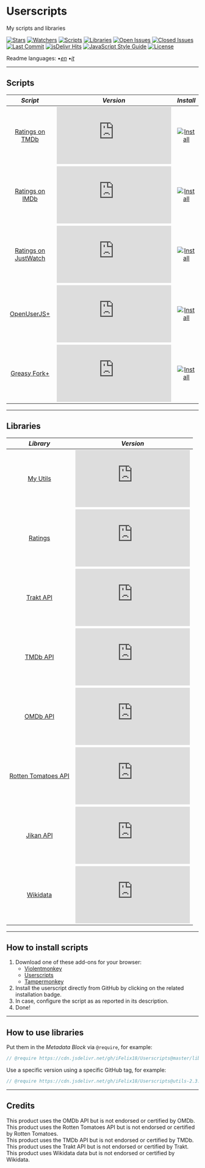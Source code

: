 # Userscripts

My scripts and libraries

[![Stars][stars-badge]][stars-link]
[![Watchers][watchers-badge]][watchers-link]
[![Scripts][scripts-badge]][scripts-link]
[![Libraries][libraries-badge]][libraries-link]
[![Open Issues][open-issues-badge]][open-issues-link]
[![Closed Issues][closed-issues-badge]][closed-issues-link]
[![Last Commit][last-commit-badge]][last-commit-link]
[![jsDelivr Hits][jsdelivr-hits-badge]][jsdelivr-hits-link]
[![JavaScript Style Guide][style-guide-badge]][style-guide-link]
[![License][license-badge]][license-link]

Readme languages:
•[_en_][readme-en]
•[_it_][readme-it]

---

## Scripts

|                     _Script_                      |                      _Version_                      |                         _Install_                          |
| :-----------------------------------------------: | :-------------------------------------------------: | :--------------------------------------------------------: |
|      [Ratings on TMDb][ratings-on-tmdb-link]      |   [![Version][ratings-on-tmdb-version]][scripts]    |   [![Install][install-badge]][ratings-on-tmdb-download]    |
|      [Ratings on IMDb][ratings-on-imdb-link]      |   [![Version][ratings-on-imdb-version]][scripts]    |   [![Install][install-badge]][ratings-on-imdb-download]    |
| [Ratings on JustWatch][ratings-on-justwatch-link] | [![Version][ratings-on-justwatch-version]][scripts] | [![Install][install-badge]][ratings-on-justwatch-download] |
|        [OpenUserJS+][openuserjs-plus-link]        |   [![Version][openuserjs-plus-version]][scripts]    |   [![Install][install-badge]][openuserjs-plus-download]    |
|       [Greasy Fork+][greasyfork-plus-link]        |   [![Version][greasyfork-plus-version]][scripts]    |   [![Install][install-badge]][greasyfork-plus-download]    |

---

## Libraries

|                 _Library_                  |                    _Version_                    |
| :----------------------------------------: | :---------------------------------------------: |
|           [My Utils][utils-link]           |     [![Version][utils-version]][libraries]      |
|          [Ratings][ratings-link]           |    [![Version][ratings-version]][libraries]     |
|          [Trakt API][trakt-link]           |     [![Version][trakt-version]][libraries]      |
|           [TMDb API][tmdb-link]            |      [![Version][tmdb-version]][libraries]      |
|           [OMDb API][omdb-link]            |      [![Version][omdb-version]][libraries]      |
| [Rotten Tomatoes API][rottentomatoes-link] | [![Version][rottentomatoes-version]][libraries] |
|          [Jikan API][jikan-link]           |     [![Version][jikan-version]][libraries]      |
|         [Wikidata][wikidata-link]          |    [![Version][wikidata-version]][libraries]    |

---

## How to install scripts

1. Download one of these add-ons for your browser:
    * [Violentmonkey][violentmonkey-link]
    * [Userscripts][userscripts-link]
    * [Tampermonkey][tampermonkey-link]
2. Install the userscript directly from GitHub by clicking on the related installation badge.
3. In case, configure the script as as reported in its description.
4. Done!

---

## How to use libraries

Put them in the _Metadata Block_ via `@require`, for example:

```JavaScript
// @require https://cdn.jsdelivr.net/gh/iFelix18/Userscripts@master/lib/utils/utils.min.js
```

Use a specific version using a specific GitHub tag, for example:

```JavaScript
// @require https://cdn.jsdelivr.net/gh/iFelix18/Userscripts@utils-2.3.0/lib/utils/utils.min.js
```

---

## Credits

This product uses the OMDb API but is not endorsed or certified by OMDb.  
This product uses the Rotten Tomatoes API but is not endorsed or certified by Rotten Tomatoes.  
This product uses the TMDb API but is not endorsed or certified by TMDb.  
This product uses the Trakt API but is not endorsed or certified by Trakt.  
This product uses Wikidata data but is not endorsed or certified by Wikidata.  

[stars-badge]: https://flat.badgen.net/github/stars/iFelix18/Userscripts
[stars-link]: https://github.com/iFelix18/Userscripts/stargazers
[watchers-badge]: https://flat.badgen.net/github/watchers/iFelix18/Userscripts
[watchers-link]: https://github.com/iFelix18/Userscripts/watchers
[scripts-badge]: https://flat.badgen.net/badge/scripts/5/orange
[scripts-link]: https://github.com/iFelix18/Userscripts/tree/master/userscripts
[libraries-badge]: https://flat.badgen.net/badge/libraries/8/orange
[libraries-link]: https://github.com/iFelix18/Userscripts/tree/master/src/lib
[open-issues-badge]: https://flat.badgen.net/github/open-issues/iFelix18/Userscripts
[open-issues-link]: https://github.com/iFelix18/Userscripts/issues
[closed-issues-badge]: https://flat.badgen.net/github/closed-issues/iFelix18/Userscripts
[closed-issues-link]: https://github.com/iFelix18/Userscripts/issues?q=is%3Aissue+is%3Aclosed
[last-commit-badge]: https://flat.badgen.net/github/last-commit/iFelix18/Userscripts
[last-commit-link]: https://github.com/iFelix18/Userscripts/commits/master
[jsdelivr-hits-badge]: https://flat.badgen.net/jsdelivr/hits/gh/iFelix18/Userscripts?color=FF5627
[jsdelivr-hits-link]: https://www.jsdelivr.com/package/gh/iFelix18/Userscripts
[style-guide-badge]: https://flat.badgen.net/badge/code%20style/standard/44CC11
[style-guide-link]: https://standardjs.com
[license-badge]: https://flat.badgen.net/github/license/iFelix18/Userscripts
[license-link]: https://github.com/iFelix18/Userscripts/blob/master/LICENSE.md

[readme-en]: /README.md "English"
[readme-it]: /README.it.md "Italiano"

[install-badge]: https://flat.badgen.net/badge/install%20directly%20from/GitHub/blue "Click here!"

[scripts]: #scripts

[ratings-on-tmdb-link]: /docs/scripts/ratings-on-tmdb.md "More info"
[ratings-on-tmdb-version]: https://flat.badgen.net/runkit/iFelix18/version/iFelix18/Userscripts/master/userscripts/meta/ratings-on-tmdb.meta.js
[ratings-on-tmdb-download]: https://cdn.jsdelivr.net/gh/iFelix18/Userscripts@master/userscripts/ratings-on-tmdb.user.js "Click here!"

[ratings-on-imdb-link]: /docs/scripts/ratings-on-imdb.md "More info"
[ratings-on-imdb-version]: https://flat.badgen.net/runkit/iFelix18/version/iFelix18/Userscripts/master/userscripts/meta/ratings-on-imdb.meta.js
[ratings-on-imdb-download]: https://cdn.jsdelivr.net/gh/iFelix18/Userscripts@master/userscripts/ratings-on-imdb.user.js "Click here!"

[ratings-on-justwatch-link]: /docs/scripts/ratings-on-justwatch.md "More info"
[ratings-on-justwatch-version]: https://flat.badgen.net/runkit/iFelix18/version/iFelix18/Userscripts/master/userscripts/meta/ratings-on-justwatch.meta.js
[ratings-on-justwatch-download]: https://cdn.jsdelivr.net/gh/iFelix18/Userscripts@master/userscripts/ratings-on-justwatch.user.js "Click here!"

[openuserjs-plus-link]: /docs/scripts/openuserjs-plus.md "More info"
[openuserjs-plus-version]: https://flat.badgen.net/runkit/iFelix18/version/iFelix18/Userscripts/master/userscripts/meta/openuserjs-plus.meta.js
[openuserjs-plus-download]: https://cdn.jsdelivr.net/gh/iFelix18/Userscripts@master/userscripts/openuserjs-plus.user.js "Click here!"

[greasyfork-plus-link]: /docs/scripts/greasyfork-plus.md "More info"
[greasyfork-plus-version]: https://flat.badgen.net/runkit/iFelix18/version/iFelix18/Userscripts/master/userscripts/meta/greasyfork-plus.meta.js
[greasyfork-plus-download]: https://cdn.jsdelivr.net/gh/iFelix18/Userscripts@master/userscripts/greasyfork-plus.user.js "Click here!"

[libraries]: #libraries

[utils-link]: /docs/libraries/utils.md "More info"
[utils-version]: https://flat.badgen.net/runkit/iFelix18/version/iFelix18/Userscripts/master/lib/utils/utils.min.js

[ratings-link]: /docs/libraries/ratings.md "More info"
[ratings-version]: https://flat.badgen.net/runkit/iFelix18/version/iFelix18/Userscripts/master/lib/utils/ratings.min.js

[trakt-link]: /docs/libraries/trakt.md "More info"
[trakt-version]: https://flat.badgen.net/runkit/iFelix18/version/iFelix18/Userscripts/master/lib/api/trakt.min.js

[tmdb-link]: /docs/libraries/tmdb.md "More info"
[tmdb-version]: https://flat.badgen.net/runkit/iFelix18/version/iFelix18/Userscripts/master/lib/api/tmdb.min.js

[omdb-link]: /docs/libraries/omdb.md "More info"
[omdb-version]: https://flat.badgen.net/runkit/iFelix18/version/iFelix18/Userscripts/master/lib/api/omdb.min.js

[rottentomatoes-link]: /docs/libraries/rottentomatoes.md "More info"
[rottentomatoes-version]: https://flat.badgen.net/runkit/iFelix18/version/iFelix18/Userscripts/master/lib/api/rottentomatoes.min.js

[jikan-link]: /docs/libraries/jikan.md "More info"
[jikan-version]: https://flat.badgen.net/runkit/iFelix18/version/iFelix18/Userscripts/master/lib/api/jikan.min.js

[wikidata-link]: /docs/libraries/wikidata.md "More info"
[wikidata-version]: https://flat.badgen.net/runkit/iFelix18/version/iFelix18/Userscripts/master/lib/api/wikidata.min.js

[violentmonkey-link]: https://violentmonkey.github.io/
[userscripts-link]: https://github.com/quoid/userscripts/#userscripts-safari
[tampermonkey-link]: https://www.tampermonkey.net/
